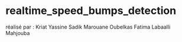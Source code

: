 # realtime_speed_bumps_detection

réalisé par :
Kriat Yassine
Sadik Marouane
Oubelkas Fatima
Labaalli Mahjouba

